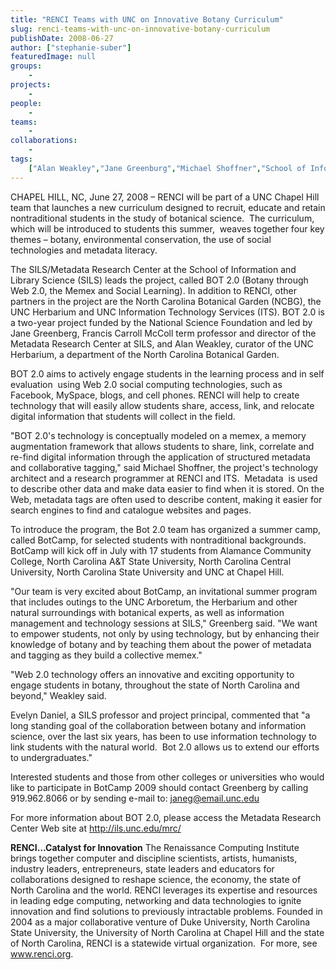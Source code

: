 ```yaml
---
title: "RENCI Teams with UNC on Innovative Botany Curriculum"
slug: renci-teams-with-unc-on-innovative-botany-curriculum
publishDate: 2008-06-27
author: ["stephanie-suber"]
featuredImage: null
groups:
    - 
projects:
    - 
people:
    - 
teams: 
    - 
collaborations:
    - 
tags:
    ["Alan Weakley","Jane Greenburg","Michael Shoffner","School of Information and Library Sciences (SILS)"]
---
```

CHAPEL HILL, NC, June 27, 2008 – RENCI will be part of a UNC Chapel Hill team that launches a new curriculum designed to recruit, educate and retain nontraditional students in the study of botanical science.  The curriculum, which will be introduced to students this summer,  weaves together four key themes – botany, environmental conservation, the use of social technologies and metadata literacy.

The SILS/Metadata Research Center at the School of Information and Library Science (SILS) leads the project, called BOT 2.0 (Botany through Web 2.0, the Memex and Social Learning). In addition to RENCI, other partners in the project are the North Carolina Botanical Garden (NCBG), the UNC Herbarium and UNC Information Technology Services (ITS). BOT 2.0 is a two-year project funded by the National Science Foundation and led by Jane Greenberg, Francis Carroll McColl term professor and director of the Metadata Research Center at SILS, and Alan Weakley, curator of the UNC Herbarium, a department of the North Carolina Botanical Garden.

BOT 2.0 aims to actively engage students in the learning process and in self evaluation  using Web 2.0 social computing technologies, such as Facebook, MySpace, blogs, and cell phones. RENCI will help to create technology that will easily allow students share, access, link, and relocate digital information that students will collect in the field.

"BOT 2.0's technology is conceptually modeled on a memex, a memory augmentation framework that allows students to share, link, correlate and re-find digital information through the application of structured metadata and collaborative tagging," said Michael Shoffner, the project's technology architect and a research programmer at RENCI and ITS.  Metadata  is used to describe other data and make data easier to find when it is stored. On the Web, metadata tags are often used to describe content, making it easier for search engines to find and catalogue websites and pages.

To introduce the program, the Bot 2.0 team has organized a summer camp, called BotCamp, for selected students with nontraditional backgrounds. BotCamp will kick off in July with 17 students from Alamance Community College, North Carolina A&amp;T State University, North Carolina Central University, North Carolina State University and UNC at Chapel Hill.

"Our team is very excited about BotCamp, an invitational summer program that includes outings to the UNC Arboretum, the Herbarium and other natural surroundings with botanical experts, as well as information management and technology sessions at SILS," Greenberg said. "We want to empower students, not only by using technology, but by enhancing their knowledge of botany and by teaching them about the power of metadata and tagging as they build a collective memex."

"Web 2.0 technology offers an innovative and exciting opportunity to engage students in botany, throughout the state of North Carolina and beyond," Weakley said.

Evelyn Daniel, a SILS professor and project principal, commented that "a long standing goal of the collaboration between botany and information science, over the last six years, has been to use information technology to link students with the natural world.  Bot 2.0 allows us to extend our efforts to undergraduates."

Interested students and those from other colleges or universities who would like to participate in BotCamp 2009 should contact Greenberg by calling 919.962.8066 or by sending e-mail to: <a href="mailto:janeg@email.unc.edu">janeg@email.unc.edu</a>

For more information  about BOT 2.0, please access the Metadata Research Center Web site at <a href="http://ils.unc.edu/mrc/" target="_blank">http://ils.unc.edu/mrc/</a>

<strong>RENCI…Catalyst for  Innovation</strong>
The Renaissance Computing Institute brings together computer and discipline scientists, artists, humanists, industry leaders, entrepreneurs, state leaders and educators for collaborations designed to reshape science, the economy, the state of North Carolina and the world. RENCI leverages its expertise and resources in leading edge computing, networking and data technologies to ignite innovation and find solutions to previously intractable problems. Founded in 2004 as a major collaborative venture of Duke University, North Carolina State University, the University of North Carolina at Chapel Hill and the state of North Carolina, RENCI is a statewide virtual organization.  For more, see <a href="https://www.renci.org/">www.renci.org</a>.
